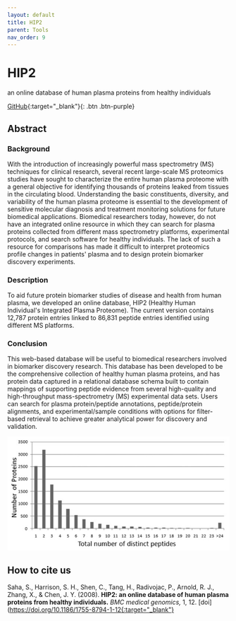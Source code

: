 ```yaml
---
layout: default
title: HIP2
parent: Tools
nav_order: 9
---
```

# HIP2 
an online database of human plasma proteins from healthy individuals

[GitHub](http://discovery.informatics.uab.edu/HOMER/){:target="_blank"}{: .btn .btn-purple}

## Abstract

### Background
With the introduction of increasingly powerful mass spectrometry (MS) techniques for clinical research, several recent large-scale MS proteomics studies have sought to characterize the entire human plasma proteome with a general objective for identifying thousands of proteins leaked from tissues in the circulating blood. Understanding the basic constituents, diversity, and variability of the human plasma proteome is essential to the development of sensitive molecular diagnosis and treatment monitoring solutions for future biomedical applications. Biomedical researchers today, however, do not have an integrated online resource in which they can search for plasma proteins collected from different mass spectrometry platforms, experimental protocols, and search software for healthy individuals. The lack of such a resource for comparisons has made it difficult to interpret proteomics profile changes in patients' plasma and to design protein biomarker discovery experiments.

### Description
To aid future protein biomarker studies of disease and health from human plasma, we developed an online database, HIP2 (Healthy Human Individual's Integrated Plasma Proteome). The current version contains 12,787 protein entries linked to 86,831 peptide entries identified using different MS platforms.

### Conclusion
 This web-based database will be useful to biomedical researchers involved in biomarker discovery research. This database has been developed to be the comprehensive collection of healthy human plasma proteins, and has protein data captured in a relational database schema built to contain mappings of supporting peptide evidence from several high-quality and high-throughput mass-spectrometry (MS) experimental data sets. Users can search for plasma protein/peptide annotations, peptide/protein alignments, and experimental/sample conditions with options for filter-based retrieval to achieve greater analytical power for discovery and validation.

![Alt text](/assets/images/hip2fig.jpeg?raw=true "hip2")


## How to cite us

Saha, S., Harrison, S. H., Shen, C., Tang, H., Radivojac, P., Arnold, R. J., Zhang, X., & Chen, J. Y. (2008). **HIP2: an online database of human plasma proteins from healthy individuals.** _BMC medical genomics,_ 1, 12. <span class="fs-3">[doi](https://doi.org/10.1186/1755-8794-1-12{:target="_blank"}</span>